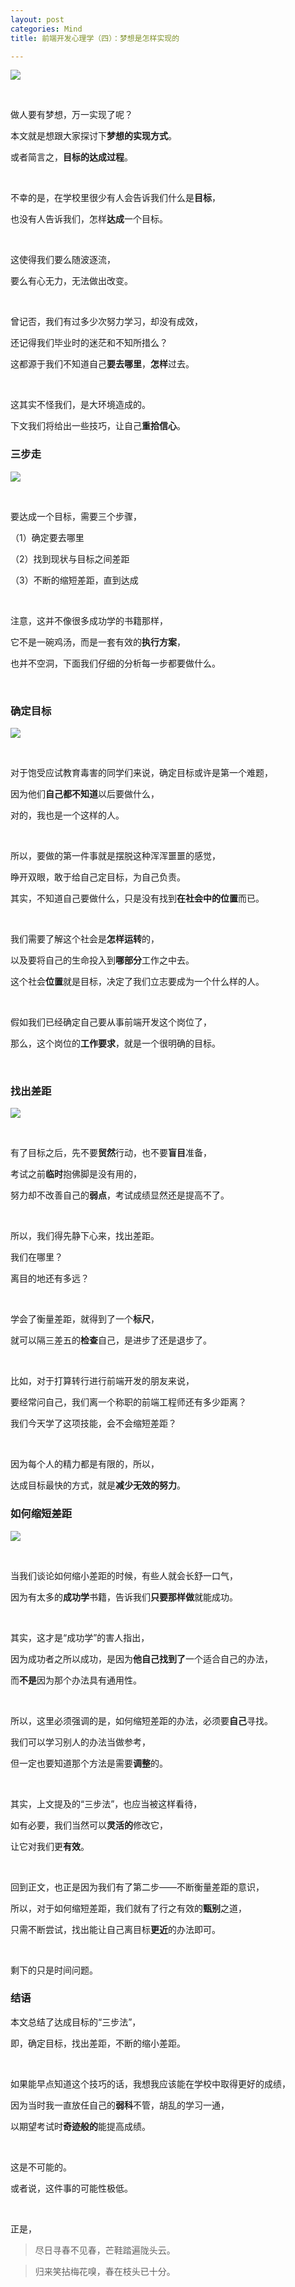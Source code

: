 ```yaml
---
layout: post
categories: Mind
title: 前端开发心理学（四）：梦想是怎样实现的

---
```


![](https://upload-images.jianshu.io/upload_images/1023733-ea26ef9a9af87077.png?imageMogr2/auto-orient/strip%7CimageView2/2/w/1240)

<br/>

做人要有梦想，万一实现了呢？

本文就是想跟大家探讨下**梦想的实现方式**。

或者简言之，**目标的达成过程**。

<br/>

不幸的是，在学校里很少有人会告诉我们什么是**目标**，

也没有人告诉我们，怎样**达成**一个目标。

<br/>

这使得我们要么随波逐流，

要么有心无力，无法做出改变。

<br/>

曾记否，我们有过多少次努力学习，却没有成效，

还记得我们毕业时的迷茫和不知所措么？

这都源于我们不知道自己**要去哪里**，**怎样**过去。

<br/>

这其实不怪我们，是大环境造成的。

下文我们将给出一些技巧，让自己**重拾信心**。

### 三步走

![](https://upload-images.jianshu.io/upload_images/1023733-f54e6d9a3f40e587.png?imageMogr2/auto-orient/strip%7CimageView2/2/w/1240)

<br/>

要达成一个目标，需要三个步骤，

（1）确定要去哪里

（2）找到现状与目标之间差距

（3）不断的缩短差距，直到达成

<br/>

注意，这并不像很多成功学的书籍那样，

它不是一碗鸡汤，而是一套有效的**执行方案**，

也并不空洞，下面我们仔细的分析每一步都要做什么。

<br/>

### 确定目标

![](https://upload-images.jianshu.io/upload_images/1023733-f47879053efed208.png?imageMogr2/auto-orient/strip%7CimageView2/2/w/1240)

<br/>

对于饱受应试教育毒害的同学们来说，确定目标或许是第一个难题，

因为他们**自己都不知道**以后要做什么，

对的，我也是一个这样的人。

<br/>

所以，要做的第一件事就是摆脱这种浑浑噩噩的感觉，

睁开双眼，敢于给自己定目标，为自己负责。

其实，不知道自己要做什么，只是没有找到**在社会中的位置**而已。

<br/>

我们需要了解这个社会是**怎样运转**的，

以及要将自己的生命投入到**哪部分**工作之中去。

这个社会**位置**就是目标，决定了我们立志要成为一个什么样的人。

<br/>

假如我们已经确定自己要从事前端开发这个岗位了，

那么，这个岗位的**工作要求**，就是一个很明确的目标。

<br/>

### 找出差距

![](https://upload-images.jianshu.io/upload_images/1023733-06d3c80225740a24.png?imageMogr2/auto-orient/strip%7CimageView2/2/w/1240)

<br/>

有了目标之后，先不要**贸然**行动，也不要**盲目**准备，

考试之前**临时**抱佛脚是没有用的，

努力却不改善自己的**弱点**，考试成绩显然还是提高不了。

<br/>

所以，我们得先静下心来，找出差距。

我们在哪里？

离目的地还有多远？

<br/>

学会了衡量差距，就得到了一个**标尺**，

就可以隔三差五的**检查**自己，是进步了还是退步了。

<br/>

比如，对于打算转行进行前端开发的朋友来说，

要经常问自己，我们离一个称职的前端工程师还有多少距离？

我们今天学了这项技能，会不会缩短差距？

<br/>

因为每个人的精力都是有限的，所以，

达成目标最快的方式，就是**减少无效的努力**。

### 如何缩短差距

![](https://upload-images.jianshu.io/upload_images/1023733-b487cac4ec88fa96.png?imageMogr2/auto-orient/strip%7CimageView2/2/w/1240)

<br/>

当我们谈论如何缩小差距的时候，有些人就会长舒一口气，

因为有太多的**成功学**书籍，告诉我们**只要那样做**就能成功。

<br/>

其实，这才是“成功学”的害人指出，

因为成功者之所以成功，是因为**他自己找到了**一个适合自己的办法，

而**不是**因为那个办法具有通用性。

<br/>

所以，这里必须强调的是，如何缩短差距的办法，必须要**自己**寻找。

我们可以学习别人的办法当做参考，

但一定也要知道那个方法是需要**调整**的。

<br/>

其实，上文提及的“三步法”，也应当被这样看待，

如有必要，我们当然可以**灵活的**修改它，

让它对我们更**有效**。

<br/>

回到正文，也正是因为我们有了第二步——不断衡量差距的意识，

所以，对于如何缩短差距，我们就有了行之有效的**甄别**之道，

只需不断尝试，找出能让自己离目标**更近**的办法即可。

<br/>

剩下的只是时间问题。

### 结语

本文总结了达成目标的“三步法”，

即，确定目标，找出差距，不断的缩小差距。

<br/>

如果能早点知道这个技巧的话，我想我应该能在学校中取得更好的成绩，

因为当时我一直放任自己的**弱科**不管，胡乱的学习一通，

以期望考试时**奇迹般的**能提高成绩。

<br/>

这是不可能的。

或者说，这件事的可能性极低。

<br/>

正是，

> 尽日寻春不见春，芒鞋踏遍陇头云。

> 归来笑拈梅花嗅，春在枝头已十分。

































































